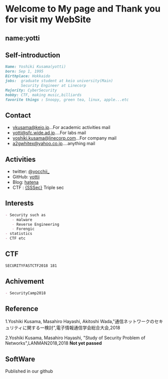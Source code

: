 # Welcome to My page and Thank you for visit my WebSite

## name:yotti
## Self-introduction
```markdown
Name: Yoshiki Kusama(yotti)
born: Sep 1, 1995
Birthplace: Hokkaido
jobs:  graduate student at keio university(Main)
       Security Engineer at Linecorp
Majority: CyberSecurity
hobby: CTF, making music,billiards
favorite things : Snoopy, green tea, linux, apple...etc


```


## Contact
- [ykusama@keio.jp](ykusama@keio.jp)...For academic activities mail
- [yotti@sfc.wide.ad.jp](yotti@sfc.wide.ad.jp)....For labs mail
- [yoshiki.kusama@linecorp.com](yoshiki.kusama@linecorp.com)...For company mail
- [a2gwhitex@yahoo.co.jp](a2gwhitex@yahoo.co.jp)....anything mail


## Activities
- twitter: [@yocchii_](https://twitter.com/yocchii_)
- GitHub: [yottii](https://github.com/yottii)
- Blog: [hatena](http://yottiii.hatenablog.com/)
- CTF : [{SSSec}](https://ctftime.org/team/59230) Triple sec 


## Interests
```markdown
- Security such as
   - malware
   - Reverse Engineering
   - Forengic
- statistics
- CTF etc
```
## CTF
```markdown
SECURITYFASTCTF2018 181
```

## Achivement
```markdown
- SecurityCamp2018
```


## Reference
1.Yoshiki Kusama, Masahiro Hayashi, Akitoshi Wada,"通信ネットワークのセキュリティに関する一検討",電子情報通信学会総合大会,2018

2.Yoshiki Kusama, Masahiro Hayashi, "Study of Security Problem of Networks",LANMAN2018,2018 **Not yet passed**


## SoftWare

Published in our github
